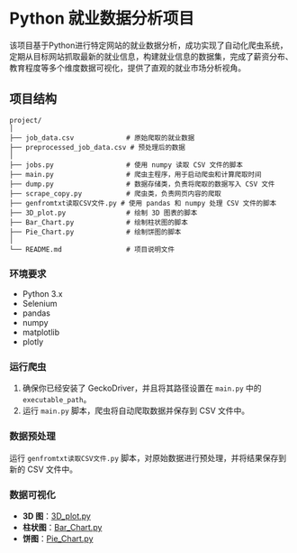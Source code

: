# Python 就业数据分析项目

该项目基于Python进行特定网站的就业数据分析，成功实现了自动化爬虫系统，定期从目标网站抓取最新的就业信息，构建就业信息的数据集，完成了薪资分布、教育程度等多个维度数据可视化，提供了直观的就业市场分析视角。

## 项目结构

```
project/
│
├── job_data.csv             # 原始爬取的就业数据
├── preprocessed_job_data.csv # 预处理后的数据
│
├── jobs.py                  # 使用 numpy 读取 CSV 文件的脚本
├── main.py                  # 爬虫主程序，用于启动爬虫和计算爬取时间
├── dump.py                  # 数据存储类，负责将爬取的数据写入 CSV 文件
├── scrape_copy.py           # 爬虫类，负责网页内容的爬取
├── genfromtxt读取CSV文件.py # 使用 pandas 和 numpy 处理 CSV 文件的脚本
├── 3D_plot.py               # 绘制 3D 图表的脚本
├── Bar_Chart.py             # 绘制柱状图的脚本
├── Pie_Chart.py             # 绘制饼图的脚本
│
└── README.md                # 项目说明文件
```



### 环境要求

- Python 3.x
- Selenium
- pandas
- numpy
- matplotlib
- plotly

### 运行爬虫

1. 确保你已经安装了 GeckoDriver，并且将其路径设置在 `main.py` 中的 `executable_path`。
2. 运行 `main.py` 脚本，爬虫将自动爬取数据并保存到 CSV 文件中。


### 数据预处理

运行 `genfromtxt读取CSV文件.py` 脚本，对原始数据进行预处理，并将结果保存到新的 CSV 文件中。


### 数据可视化

- **3D 图**：[3D_plot.py](Python就业数据分析源代码/111/numpy_job/3D_plot.py)
- **柱状图**：[Bar_Chart.py](Python就业数据分析源代码/111/numpy_job/Bar_Chart.py)
- **饼图**：[Pie_Chart.py](Python就业数据分析源代码/111/numpy_job/Pie_Chart.py)
